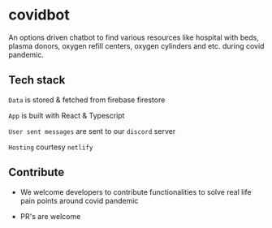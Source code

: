 # covidbot

An options driven chatbot to find various resources like hospital with beds, plasma donors, oxygen refill centers, oxygen cylinders and etc. during covid pandemic. 

## Tech stack

`Data` is stored & fetched from firebase firestore

`App` is built with React & Typescript

`User sent messages` are sent to our `discord` server

`Hosting` courtesy `netlify`

## Contribute

- We welcome developers to contribute functionalities to solve real life pain points around covid pandemic

- PR's are welcome
